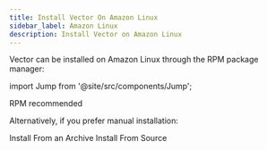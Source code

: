 ```yaml
---
title: Install Vector On Amazon Linux
sidebar_label: Amazon Linux
description: Install Vector on Amazon Linux
---
```


Vector can be installed on Amazon Linux through the RPM package manager:

import Jump from '@site/src/components/Jump';

<Jump to="/docs/setup/installation/package-managers/rpm">
  <i className="feather icon-package"></i> RPM <span class="badge badge--primary">recommended</span>
</Jump>

Alternatively, if you prefer manual installation:

<Jump to="/docs/setup/installation/manual/from-archives?os=linux_x86_64" size="sm">
  <i className="feather icon-terminal"></i> Install From an Archive
</Jump>
<Jump to="/docs/setup/installation/manual/from-source" size="sm">
  <i className="feather icon-terminal"></i> Install From Source
</Jump>



